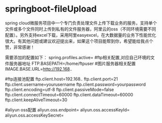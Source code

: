 # springboot-fileUpload
spring cloud微服务项目中一个专门负责处理文件上传下载业务的服务，支持单个文件或多个文件同时上传到私有的文件服务器，阿里云的oss（不同环境需要不同配置）。另外支持excel下载，采用阿里easyexcel，在大数据量的业务下性能优化很大。有其他问题或建议欢迎提出来，如果这个项目能帮到你，希望能给我点个赞，非常感谢！

需要添加的配置如下：
spring.profiles.active=
#ftp相关配置,对应自己环境的文件服务器地址
FTP.BASEPATH=/home/ftpuser
#图片服务器相关配置
IMAGE.BASE.URL=http://192.168.*.*

#ftp连接池配置
ftp.client.host=192.168.*.*
ftp.client.port=21
ftp.client.username=yourusername
ftp.client.password=yourpassword
ftp.client.encoding=utf-8
ftp.client.passiveMode=false
ftp.client.connectTimeout=60000
ftp.client.dataTimeout=60000
ftp.client.keepAliveTimeout=30

#aliyun oss配置
aliyun.oss.endpoint=
aliyun.oss.accessKeyId=
aliyun.oss.accessKeySecret=

